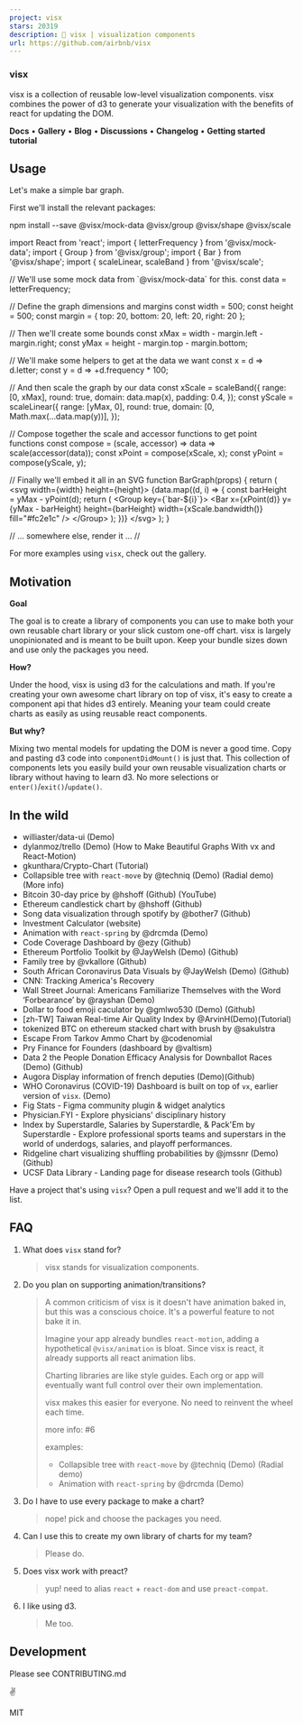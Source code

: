 ```yaml
---
project: visx
stars: 20319
description: 🐯 visx | visualization components
url: https://github.com/airbnb/visx
---
```


### visx

visx is a collection of reusable low-level visualization components. visx combines the power of d3 to generate your visualization with the benefits of react for updating the DOM.

  

**Docs** • **Gallery** • **Blog** • **Discussions** • **Changelog** • **Getting started tutorial**

Usage
-----

Let's make a simple bar graph.

First we'll install the relevant packages:

npm install --save @visx/mock-data @visx/group @visx/shape @visx/scale

import React from 'react';
import { letterFrequency } from '@visx/mock-data';
import { Group } from '@visx/group';
import { Bar } from '@visx/shape';
import { scaleLinear, scaleBand } from '@visx/scale';

// We'll use some mock data from \`@visx/mock-data\` for this.
const data \= letterFrequency;

// Define the graph dimensions and margins
const width \= 500;
const height \= 500;
const margin \= { top: 20, bottom: 20, left: 20, right: 20 };

// Then we'll create some bounds
const xMax \= width \- margin.left \- margin.right;
const yMax \= height \- margin.top \- margin.bottom;

// We'll make some helpers to get at the data we want
const x \= d \=> d.letter;
const y \= d \=> +d.frequency \* 100;

// And then scale the graph by our data
const xScale \= scaleBand({
  range: \[0, xMax\],
  round: true,
  domain: data.map(x),
  padding: 0.4,
});
const yScale \= scaleLinear({
  range: \[yMax, 0\],
  round: true,
  domain: \[0, Math.max(...data.map(y))\],
});

// Compose together the scale and accessor functions to get point functions
const compose \= (scale, accessor) \=> data \=> scale(accessor(data));
const xPoint \= compose(xScale, x);
const yPoint \= compose(yScale, y);

// Finally we'll embed it all in an SVG
function BarGraph(props) {
  return (
    <svg width\={width} height\={height}\>
      {data.map((d, i) \=> {
        const barHeight \= yMax \- yPoint(d);
        return (
          <Group key\={\`bar-${i}\`}\>
            <Bar
              x\={xPoint(d)}
              y\={yMax \- barHeight}
              height\={barHeight}
              width\={xScale.bandwidth()}
              fill\="#fc2e1c"
            />
          </Group\>
        );
      })}
    </svg\>
  );
}

// ... somewhere else, render it ...
// <BarGraph />

For more examples using `visx`, check out the gallery.

Motivation
----------

**Goal**

The goal is to create a library of components you can use to make both your own reusable chart library or your slick custom one-off chart. visx is largely unopinionated and is meant to be built upon. Keep your bundle sizes down and use only the packages you need.

**How?**

Under the hood, visx is using d3 for the calculations and math. If you're creating your own awesome chart library on top of visx, it's easy to create a component api that hides d3 entirely. Meaning your team could create charts as easily as using reusable react components.

**But why?**

Mixing two mental models for updating the DOM is never a good time. Copy and pasting d3 code into `componentDidMount()` is just that. This collection of components lets you easily build your own reusable visualization charts or library without having to learn d3. No more selections or `enter()`/`exit()`/`update()`.

In the wild
-----------

-   williaster/data-ui (Demo)
-   dylanmoz/trello (Demo) (How to Make Beautiful Graphs With vx and React-Motion)
-   gkunthara/Crypto-Chart (Tutorial)
-   Collapsible tree with `react-move` by @techniq (Demo) (Radial demo) (More info)
-   Bitcoin 30-day price by @hshoff (Github) (YouTube)
-   Ethereum candlestick chart by @hshoff (Github)
-   Song data visualization through spotify by @bother7 (Github)
-   Investment Calculator (website)
-   Animation with `react-spring` by @drcmda (Demo)
-   Code Coverage Dashboard by @ezy (Github)
-   Ethereum Portfolio Toolkit by @JayWelsh (Demo) (Github)
-   Family tree by @vkallore (Github)
-   South African Coronavirus Data Visuals by @JayWelsh (Demo) (Github)
-   CNN: Tracking America's Recovery
-   Wall Street Journal: Americans Familiarize Themselves with the Word ‘Forbearance’ by @rayshan (Demo)
-   Dollar to food emoji caculator by @gmlwo530 (Demo) (Github)
-   \[zh-TW\] Taiwan Real-time Air Quality Index by @ArvinH(Demo)(Tutorial)
-   tokenized BTC on ethereum stacked chart with brush by @sakulstra
-   Escape From Tarkov Ammo Chart by @codenomial
-   Pry Finance for Founders (dashboard by @valtism)
-   Data 2 the People Donation Efficacy Analysis for Downballot Races (Demo) (Github)
-   Augora Display information of french deputies (Demo)(Github)
-   WHO Coronavirus (COVID-19) Dashboard is built on top of `vx`, earlier version of `visx`. (Demo)
-   Fig Stats - Figma community plugin & widget analytics
-   Physician.FYI - Explore physicians' disciplinary history
-   Index by Superstardle, Salaries by Superstardle, & Pack'Em by Superstardle - Explore professional sports teams and superstars in the world of underdogs, salaries, and playoff performances.
-   Ridgeline chart visualizing shuffling probabilities by @jmssnr (Demo) (Github)
-   UCSF Data Library - Landing page for disease research tools (Github)

Have a project that's using `visx`? Open a pull request and we'll add it to the list.

FAQ
---

1.  What does `visx` stand for?
    
    > visx stands for visualization components.
    
2.  Do you plan on supporting animation/transitions?
    
    > A common criticism of visx is it doesn't have animation baked in, but this was a conscious choice. It's a powerful feature to not bake it in.
    > 
    > Imagine your app already bundles `react-motion`, adding a hypothetical `@visx/animation` is bloat. Since visx is react, it already supports all react animation libs.
    > 
    > Charting libraries are like style guides. Each org or app will eventually want full control over their own implementation.
    > 
    > visx makes this easier for everyone. No need to reinvent the wheel each time.
    > 
    > more info: #6
    > 
    > examples:
    > 
    > -   Collapsible tree with `react-move` by @techniq (Demo) (Radial demo)
    > -   Animation with `react-spring` by @drcmda (Demo)
    
3.  Do I have to use every package to make a chart?
    
    > nope! pick and choose the packages you need.
    
4.  Can I use this to create my own library of charts for my team?
    
    > Please do.
    
5.  Does visx work with preact?
    
    > yup! need to alias `react` + `react-dom` and use `preact-compat`.
    
6.  I like using d3.
    
    > Me too.
    

Development
-----------

Please see CONTRIBUTING.md

✌️

MIT
